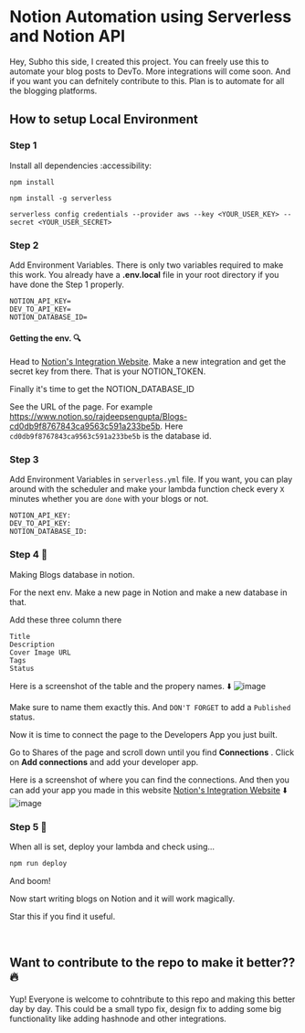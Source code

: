 # Notion Automation using Serverless and Notion API
Hey, Subho this side, I created this project. You can freely use this to automate your blog posts to DevTo. More integrations will come soon. And if you want you can defnitely contribute to this. Plan is to automate for all the blogging platforms.

## How to setup Local Environment

### Step 1 

Install all dependencies :accessibility:

```
npm install

npm install -g serverless

serverless config credentials --provider aws --key <YOUR_USER_KEY> --secret <YOUR_USER_SECRET>
```

### Step 2

Add Environment Variables. There is only two variables required to make this work. You already have a **.env.local** file in your root directory if you have done the Step 1 properly.
```
NOTION_API_KEY=
DEV_TO_API_KEY=
NOTION_DATABASE_ID=
```

#### Getting the env. 🔍
Head to [Notion's Integration Website](https://www.notion.so/my-integrations). Make a new integration and get the secret key from there. That is your NOTION_TOKEN.

Finally it's time to get the NOTION_DATABASE_ID

See the URL of the page. For example https://www.notion.so/rajdeepsengupta/Blogs-cd0db9f8767843ca9563c591a233be5b. Here `cd0db9f8767843ca9563c591a233be5b` is the database id.

### Step 3

Add Environment Variables in `serverless.yml` file. If you want, you can play around with the scheduler and make your lambda function check every `X` minutes whether you are `done` with your blogs or not.
```
NOTION_API_KEY: 
DEV_TO_API_KEY: 
NOTION_DATABASE_ID: 
```

### Step 4 🤝

Making Blogs database in notion.


For the next env. Make a new page in Notion and make a new database in that. 

Add these three column there
```
Title
Description
Cover Image URL
Tags
Status
```
Here is a screenshot of the table and the propery names. ⬇️
![image](https://github.com/ighoshsubho/NotionAutomation/assets/93722719/b96769ce-b855-425c-a64d-b33510aec8fc)



Make sure to name them exactly this. And `DON'T FORGET` to add a `Published` status.

Now it is time to connect the page to the Developers App you just built.

Go to Shares of the page and scroll down until you find **Connections** . Click on **Add connections** and add your developer app. 

Here is a screenshot of where you can find the connections. And then you can add your app you made in this website [Notion's Integration Website](https://www.notion.so/my-integrations) ⬇️
![image](https://github.com/ighoshsubho/NotionAutomation/assets/93722719/84e4d92d-d2cc-461c-b20b-642d60aa5574)


### Step 5 🏃
When all is set, deploy your lambda and check using...

```bash
npm run deploy
```

And boom!

Now start writing blogs on Notion and it will work magically.  

Star this if you find it useful.

<br />

## Want to contribute to the repo to make it better?? 🔥
Yup! Everyone is welcome to cohntribute to this repo and making this better day by day. This could be a small typo fix, design fix to adding some big functionality like adding hashnode and other integrations.
